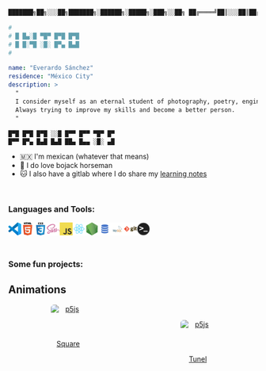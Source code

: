 ```bash
███████╗██╗░░░██╗███████╗░██████╗░█████╗░███╗░░██╗ ██╔════╝██║░░░██║██╔════╝██╔════╝██╔══██╗████╗░██║ █████╗░░╚██╗░██╔╝█████╗░░╚█████╗░███████║██╔██╗██║ ██╔══╝░░░╚████╔╝░██╔══╝░░░╚═══██╗██╔══██║██║╚████║ ███████╗░░╚██╔╝░░███████╗██████╔╝██║░░██║██║░╚███║ ╚══════╝░░░╚═╝░░░╚══════╝╚═════╝░╚═╝░░╚═╝╚═╝░░╚══╝
```



```bash
#
# █ █▄░█ ▀█▀ █▀█ █▀█
# █ █░▀█ ░█░ █▀▄ █▄█
#
```
```yaml
name: "Everardo Sánchez"
residence: "México City"
description: > 
  "
  I consider myself as an eternal student of photography, poetry, engineering, and design, with a curious interest in architecture, philosophy, music, and culture.
  Always trying to improve my skills and become a better person.
  "
```

```
█▀█ █▀█ █▀█ ░░█ █▀▀ █▀▀ ▀█▀ █▀
█▀▀ █▀▄ █▄█ █▄█ ██▄ █▄▄ ░█░ ▄█
```



- 🇲🇽 I'm mexican (whatever that means)
- 🐴 I do love bojack horseman
- 🐱 I also have a gitlab where I do share my [learning notes](https://gitlab.com/l143)

</br>


### Languages and Tools:

<img align="left" alt="Visual Studio Code" width="26px" src="https://raw.githubusercontent.com/github/explore/80688e429a7d4ef2fca1e82350fe8e3517d3494d/topics/visual-studio-code/visual-studio-code.png" />
<img align="left" alt="HTML5" width="26px" src="https://raw.githubusercontent.com/github/explore/80688e429a7d4ef2fca1e82350fe8e3517d3494d/topics/html/html.png" />
<img align="left" alt="CSS3" width="26px" src="https://raw.githubusercontent.com/github/explore/80688e429a7d4ef2fca1e82350fe8e3517d3494d/topics/css/css.png" />
<img align="left" alt="Sass" width="26px" src="https://raw.githubusercontent.com/github/explore/80688e429a7d4ef2fca1e82350fe8e3517d3494d/topics/sass/sass.png" />
<img align="left" alt="JavaScript" width="26px" src="https://raw.githubusercontent.com/github/explore/80688e429a7d4ef2fca1e82350fe8e3517d3494d/topics/javascript/javascript.png" />
<img align="left" alt="React" width="26px" src="https://raw.githubusercontent.com/github/explore/80688e429a7d4ef2fca1e82350fe8e3517d3494d/topics/react/react.png" />
<img align="left" alt="Node.js" width="26px" src="https://raw.githubusercontent.com/github/explore/80688e429a7d4ef2fca1e82350fe8e3517d3494d/topics/nodejs/nodejs.png" />
<img align="left" alt="SQL" width="26px" src="https://raw.githubusercontent.com/github/explore/80688e429a7d4ef2fca1e82350fe8e3517d3494d/topics/sql/sql.png" />
<img align="left" alt="MySQL" width="26px" src="https://raw.githubusercontent.com/github/explore/80688e429a7d4ef2fca1e82350fe8e3517d3494d/topics/mysql/mysql.png" />
<img align="left" alt="Git" width="26px" src="https://raw.githubusercontent.com/github/explore/80688e429a7d4ef2fca1e82350fe8e3517d3494d/topics/git/git.png" />
<img align="left" alt="Terminal" width="26px" src="https://raw.githubusercontent.com/github/explore/80688e429a7d4ef2fca1e82350fe8e3517d3494d/topics/terminal/terminal.png" />  

</br>
</br>
</br>

### Some fun projects:

##  Animations
<div style='display: grid; grid-auto-flow: column; grid-column-gap: 20px; text-align: center;  align-content:center;' >
  <a href="https://everitosan.github.io/experimentSquare/" target="_blank">
   <img 
    alt='p5js'
    src='https://pbs.twimg.com/profile_images/502135348663578624/-oslcYof.png'
    style='display: block; border-radius: 6px; height: 70px; width: 70px; margin: 0 auto;' />
  Square
  </a>

  <a href="https://everitosan.github.io/experimentSquare/infiniteTunel.html" target="_blank">\
  <img 
    alt='p5js'
    src='https://pbs.twimg.com/profile_images/502135348663578624/-oslcYof.png'
    style='display: block; border-radius: 6px;  height: 70px; width: 70px; margin: 0 auto;' />
  Tunel
  </a>
</div>